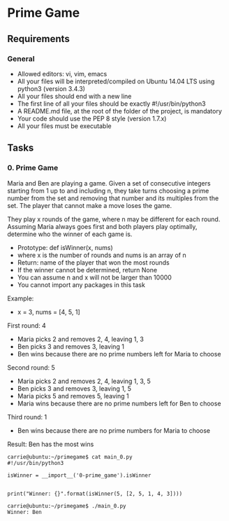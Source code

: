 # Prime Game

## Requirements
### General

-    Allowed editors: vi, vim, emacs
-    All your files will be interpreted/compiled on Ubuntu 14.04 LTS using python3 (version 3.4.3)
-    All your files should end with a new line
-    The first line of all your files should be exactly #!/usr/bin/python3
-    A README.md file, at the root of the folder of the project, is mandatory
-    Your code should use the PEP 8 style (version 1.7.x)
-    All your files must be executable

## Tasks
### 0. Prime Game

Maria and Ben are playing a game. Given a set of consecutive integers starting from 1 up to and including n, they take turns choosing a prime number from the set and removing that number and its multiples from the set. The player that cannot make a move loses the game.

They play x rounds of the game, where n may be different for each round. Assuming Maria always goes first and both players play optimally, determine who the winner of each game is.

-    Prototype: def isWinner(x, nums)
-    where x is the number of rounds and nums is an array of n
-    Return: name of the player that won the most rounds
-    If the winner cannot be determined, return None
-    You can assume n and x will not be larger than 10000
-    You cannot import any packages in this task

Example:

-    x = 3, nums = [4, 5, 1]

First round: 4

-    Maria picks 2 and removes 2, 4, leaving 1, 3
-    Ben picks 3 and removes 3, leaving 1
-    Ben wins because there are no prime numbers left for Maria to choose

Second round: 5

-    Maria picks 2 and removes 2, 4, leaving 1, 3, 5
-    Ben picks 3 and removes 3, leaving 1, 5
-    Maria picks 5 and removes 5, leaving 1
-    Maria wins because there are no prime numbers left for Ben to choose

Third round: 1

-    Ben wins because there are no prime numbers for Maria to choose

Result: Ben has the most wins

```
carrie@ubuntu:~/primegame$ cat main_0.py
#!/usr/bin/python3

isWinner = __import__('0-prime_game').isWinner


print("Winner: {}".format(isWinner(5, [2, 5, 1, 4, 3])))
```

```
carrie@ubuntu:~/primegame$ ./main_0.py
Winner: Ben
```